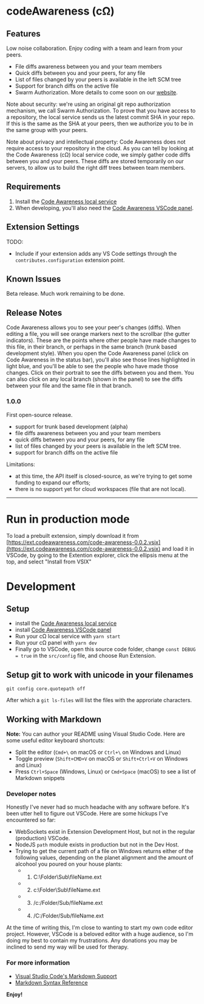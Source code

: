 # codeAwareness (cΩ)

## Features

Low noise collaboration.
Enjoy coding with a team and learn from your peers.

- File diffs awareness between you and your team members
- Quick diffs between you and your peers, for any file
- List of files changed by your peers is available in the left SCM tree
- Support for branch diffs on the active file
- Swarm Authorization. More details to come soon on our [website](https://codeawareness.com).

Note about security: we're using an original git repo authorization mechanism, we call Swarm Authorization. To prove that you have access to a repository, the local service sends us the latest commit SHA in your repo. If this is the same as the SHA at your peers, then we authorize you to be in the same group with your peers.

Note about privacy and intellectual property: Code Awareness does not require access to your repository in the cloud. As you can tell by looking at the Code Awareness (cΩ) local service code, we simply gather code diffs between you and your peers. These diffs are stored temporarily on our servers, to allow us to build the right diff trees between team members.

## Requirements

1. Install the [Code Awareness local service](https://github.com/CodeAwareness/cA.localservice)
2. When developing, you'll also need the [Code Awareness VSCode panel](https://github.com/CodeAwareness/cA.vscode.panel).

## Extension Settings

TODO:
- Include if your extension adds any VS Code settings through the `contributes.configuration` extension point.

## Known Issues

Beta release. Much work remaining to be done.

## Release Notes

Code Awareness allows you to see your peer's changes (diffs). When editing a file, you will see orange markers next to the scrollbar (the gutter indicators). These are the points where other people have made changes to this file, in their branch, or perhaps in the same branch (trunk based development style). When you open the Code Awareness panel (click on Code Awareness in the status bar), you'll also see those lines highlighted in light blue, and you'll be able to see the people who have made those changes. Click on their portrait to see the diffs between you and them. You can also click on any local branch (shown in the panel) to see the diffs between your file and the same file in that branch.

### 1.0.0

First open-source release.

- support for trunk based development (alpha)
- file diffs awareness between you and your team members
- quick diffs between you and your peers, for any file
- list of files changed by your peers is available in the left SCM tree.
- support for branch diffs on the active file

Limitations:

- at this time, the API itself is closed-source, as we're trying to get some funding to expand our efforts;
- there is no support yet for cloud workspaces (file that are not local).

-----------------------------------------------------------------------------------------------------------

# Run in production mode

To load a prebuilt extension, simply download it from [https://ext.codeawareness.com/code-awareness-0.0.2.vsix](https://ext.codeawareness.com/code-awareness-0.0.2.vsix) and load it in VSCode, by going to the Extention explorer, click the ellipsis menu at the top, and select "Install from VSIX"

# Development

## Setup

- install the [Code Awareness local service](https://github.com/CodeAwareness/cA.localservice)
- install [Code Awareness VSCode panel](https://github.com/CodeAwareness/cA.vscode.panel)
- Run your cΩ local service with `yarn start`
- Run your cΩ panel with `yarn dev`
- Finally go to VSCode, open this source code folder, change `const DEBUG = true` in the `src/config` file, and choose Run Extension.

## Setup git to work with unicode in your filenames

`git config core.quotepath off`

After which a `git ls-files` will list the files with the approriate characters.

## Working with Markdown

**Note:** You can author your README using Visual Studio Code.  Here are some useful editor keyboard shortcuts:

* Split the editor (`Cmd+\` on macOS or `Ctrl+\` on Windows and Linux)
* Toggle preview (`Shift+CMD+V` on macOS or `Shift+Ctrl+V` on Windows and Linux)
* Press `Ctrl+Space` (Windows, Linux) or `Cmd+Space` (macOS) to see a list of Markdown snippets

### Developer notes

Honestly I've never had so much headache with any software before. It's been utter hell to figure out VSCode. Here are some hickups I've encountered so far:

- WebSockets exist in Extension Development Host, but not in the regular (production) VSCode.
- NodeJS `path` module exists in production but not in the Dev Host.
- Trying to get the current path of a file on Windows returns either of the following values, depending on the planet alignment and the amount of alcohool you poured on your house plants:
     * 1. C:\Folder\Sub\fileName.ext
     * 2. c:\Folder\Sub\fileName.ext
     * 3. /c:/Folder/Sub/fileName.ext
     * 4. /C:/Folder/Sub/fileName.ext

At the time of writing this, I'm close to wanting to start my own code editor project. However, VSCode is a beloved editor with a huge audience, so I'm doing my best to contain my frustrations. Any donations you may be inclined to send my way will be used for therapy.

### For more information

* [Visual Studio Code's Markdown Support](http://code.visualstudio.com/docs/languages/markdown)
* [Markdown Syntax Reference](https://help.github.com/articles/markdown-basics/)

**Enjoy!**
